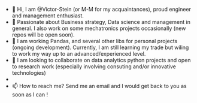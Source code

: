 - 👋 Hi, I am @Victor-Stein (or M-M for my acquaintances), proud engineer and management enthusiast.  
- 👀 Passionate about Business strategy, Data science and management in general. I also work on some mechatronics projects occasionally (new repos will be open soon).   
- 🌱 I am working Pandas, and several other libs for personal projects (ongoing development). Currently, I am still learning my trade but wiling to work my way up to an advanced/experienced level.
- 💞️ I am looking to collaborate on data analytics python projects and open to research work (especially involving consuting and/or innovative technologies)
- 
- 📫 How to reach me? Send me an email and I would get back to you as soon as I can !

<!---
Victor-Stein/Victor-Stein is a ✨ special ✨ repository because its `README.md` (this file) appears on your GitHub profile.
You can click the Preview link to take a look at your changes.
--->
